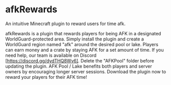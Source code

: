 # afkRewards
An intuitive Minecraft plugin to reward users for time afk.

afkRewards is a plugin that rewards players for being AFK in a designated WorldGuard-protected area. Simply install the plugin and create a WorldGuard region named "afk" around the desired pool or lake. Players can earn money and a crate by staying AFK for a set amount of time. If you need help, our team is available on Discord [https://discord.gg/dydTHQ8Wv6]. Delete the "AFKPool" folder before updating the plugin. AFK Pool / Lake benefits both players and server owners by encouraging longer server sessions. Download the plugin now to reward your players for their AFK time!
